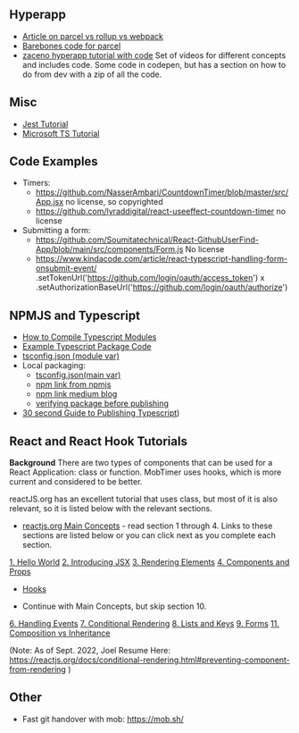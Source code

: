 ## Hyperapp

- [Article on parcel vs rollup vs webpack](https://betterprogramming.pub/the-battle-of-bundlers-6333a4e3eda9)
- [Barebones code for parcel](https://github.com/osdevisnot/hyperapp-parcel)
- [zaceno hyperapp tutorial with code](https://zaceno.github.io/codealong-hyperapp/) Set of videos for different concepts and includes code. Some code in codepen, but has a section on how to do from dev with a zip of all the code.

## Misc

- [Jest Tutorial](https://jestjs.io/docs)
- [Microsoft TS Tutorial](https://code.visualstudio.com/docs/typescript/typescript-tutorial)

## Code Examples

- Timers:
  - https://github.com/NasserAmbari/CountdownTimer/blob/master/src/App.jsx no license, so copyrighted
  - https://github.com/lyraddigital/react-useeffect-countdown-timer no license
- Submitting a form:
  - https://github.com/Soumitatechnical/React-GithubUserFind-App/blob/main/src/components/Form.js No license
  - https://www.kindacode.com/article/react-typescript-handling-form-onsubmit-event/
    .setTokenUrl('https://github.com/login/oauth/access_token')
    x
    .setAuthorizationBaseUrl('https://github.com/login/oauth/authorize')

## NPMJS and Typescript

- [How to Compile Typescript Modules](https:/www.typescriptlang.org/docs/handbook/declaration-files/dts-from-js.html)
- [Example Typescript Package Code](https://github.com/tomchen/example-typescript-package)
- [tsconfig.json (module var)](https://stackoverflow.com/questions/42708484/what-is-the-module-package-json-field-for)
- Local packaging:
  - [tsconfig.json(main var)](https://docs.npmjs.com/cli/v8/configuring-npm/package-json#main)
  - [npm link from npmjs](https://docs.npmjs.com/cli/v8/commands/npm-link)
  - [npm link medium blog](https://medium.com/@alexishevia/the-magic-behind-npm-link-d94dcb3a81af)
  - [verifying package before publishing](https://docs.npmjs.com/cli/v8/using-npm/developers#testing-whether-your-npmignore-or-files-config-works)
- [30 second Guide to Publishing Typescript](https://cameronnokes.com/blog/the-30-second-guide-to-publishing-a-typescript-package-to-npm/))

## React and React Hook Tutorials

**Background**
There are two types of components that can be used for a React Application: class or function.
MobTimer uses hooks, which is more current and considered to be better.

reactJS.org has an excellent tutorial that uses class, but most of it is also relevant, so it is listed below with the relevant sections.

- [reactjs.org Main Concepts](https://reactjs.org/docs/hello-world.html) - read section 1 through 4. Links to these sections are listed below or you can click next as you complete each section.

[1. Hello World](https://reactjs.org/docs/hello-world.html)
[2. Introducing JSX](https://reactjs.org/docs/introducing-jsx.html)
[3. Rendering Elements](https://reactjs.org/docs/rendering-elements.html)
[4. Components and Props](https://reactjs.org/docs/components-and-props.html)

- [Hooks](https://reactjs.org/docs/hooks-state.html)

- Continue with Main Concepts, but skip section 10.

[6. Handling Events](https://reactjs.org/docs/handling-events.html)
[7. Conditional Rendering](https://reactjs.org/docs/conditional-rendering.html)
[8. Lists and Keys](https://reactjs.org/docs/lists-and-keys.html)
[9. Forms](https://reactjs.org/docs/forms.html)
[11. Composition vs Inheritance](https://reactjs.org/docs/composition-vs-inheritance.html)

(Note: As of Sept. 2022, Joel Resume Here: https://reactjs.org/docs/conditional-rendering.html#preventing-component-from-rendering
)

## Other

- Fast git handover with mob: https://mob.sh/
